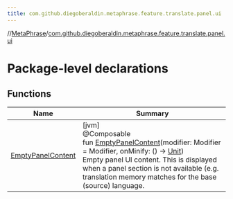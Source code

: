 ```yaml
---
title: com.github.diegoberaldin.metaphrase.feature.translate.panel.ui
---
```

//[MetaPhrase](../../index.html)/[com.github.diegoberaldin.metaphrase.feature.translate.panel.ui](index.html)



# Package-level declarations



## Functions


| Name | Summary |
|---|---|
| [EmptyPanelContent](-empty-panel-content.html) | [jvm]<br>@Composable<br>fun [EmptyPanelContent](-empty-panel-content.html)(modifier: Modifier = Modifier, onMinify: () -&gt; [Unit](https://kotlinlang.org/api/latest/jvm/stdlib/kotlin/-unit/index.html))<br>Empty panel UI content. This is displayed when a panel section is not available (e.g. translation memory matches for the base (source) language. |

